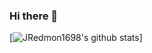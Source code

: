 ### Hi there 👋

<!--
**JRedmon1698/JRedmon1698** is a ✨ _special_ ✨ repository because its `README.md` (this file) appears on your GitHub profile.

Here are some ideas to get you started:

- 🔭 I’m currently working on Homeward-Bound, a home inventory traking app. 
- 🌱 I’m currently learning React Native
- 👯 I’m looking to collaborate on open source projects. 
- 💬 Ask me about my apps!
- 📫 How to reach me: https://www.linkedin.com/in/joe-redmon-892093148/
- 😄 Pronouns: he/him

-->

[![JRedmon1698's github stats](https://github-readme-stats.vercel.app/api?username=JRedmon1698&theme=vision-friendly-dark)]
